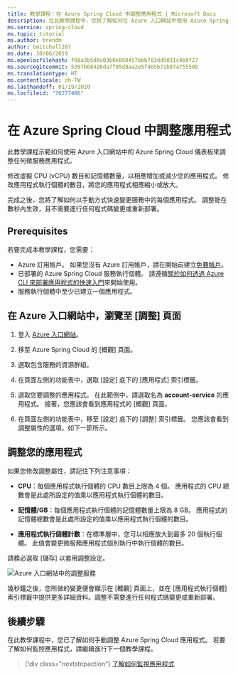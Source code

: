 ```yaml
---
title: 教學課程：在 Azure Spring Cloud 中調整應用程式 | Microsoft Docs
description: 在此教學課程中，您將了解如何在 Azure 入口網站中使用 Azure Spring Cloud 調整應用程式
ms.service: spring-cloud
ms.topic: tutorial
ms.author: brendm
author: bmitchell287
ms.date: 10/06/2019
ms.openlocfilehash: f08a3b5d0a03b0e898457bbb783dd5031c4b0f27
ms.sourcegitcommit: 5397b08426da7f05d8aa2e5f465b71b97a75550b
ms.translationtype: HT
ms.contentlocale: zh-TW
ms.lasthandoff: 01/19/2020
ms.locfileid: "76277486"
---
```

# <a name="scale-an-application-in-azure-spring-cloud"></a>在 Azure Spring Cloud 中調整應用程式

此教學課程示範如何使用 Azure 入口網站中的 Azure Spring Cloud 儀表板來調整任何微服務應用程式。

修改虛擬 CPU (vCPU) 數目和記憶體數量，以相應增加或減少您的應用程式。 修改應用程式執行個體的數目，將您的應用程式相應縮小或放大。

完成之後，您將了解如何以手動方式快速變更服務中的每個應用程式。 調整能在數秒內生效，且不需要進行任何程式碼變更或重新部署。

## <a name="prerequisites"></a>Prerequisites

若要完成本教學課程，您需要：

* Azure 訂用帳戶。 如果您沒有 Azure 訂用帳戶，請在開始前建立[免費帳戶](https://azure.microsoft.com/free/?WT.mc_id=A261C142F)。 
* 已部署的 Azure Spring Cloud 服務執行個體。  請遵循[關於如何透過 Azure CLI 來部署應用程式的快速入門](spring-cloud-quickstart-launch-app-cli.md)來開始使用。
* 服務執行個體中至少已建立一個應用程式。

## <a name="navigate-to-the-scale-page-in-the-azure-portal"></a>在 Azure 入口網站中，瀏覽至 [調整] 頁面

1. 登入 [Azure 入口網站](https://portal.azure.com)。

1. 移至 Azure Spring Cloud 的 [概觀]  頁面。

1. 選取包含服務的資源群組。

1. 在頁面左側的功能表中，選取 [設定]  底下的 [應用程式]  索引標籤。

1. 選取您要調整的應用程式。 在此範例中，請選取名為 **account-service** 的應用程式。 接著，您應該會看到應用程式的 [概觀]  頁面。

1. 在頁面左側的功能表中，移至 [設定]  底下的 [調整]  索引標籤。 您應該會看到調整屬性的選項，如下一節所示。

## <a name="scale-your-application"></a>調整您的應用程式

如果您修改調整屬性，請記住下列注意事項：

* **CPU**：每個應用程式執行個體的 CPU 數目上限為 4 個。 應用程式的 CPU 總數會是此處所設定的值乘以應用程式執行個體的數目。

* **記憶體/GB**：每個應用程式執行個體的記憶體數量上限為 8 GB。 應用程式的記憶體總數會是此處所設定的值乘以應用程式執行個體的數目。

* **應用程式執行個體計數**：在標準層中，您可以相應放大到最多 20 個執行個體。 此值會變更微服務應用程式個別執行中執行個體的數目。

請務必選取 [儲存]  以套用調整設定。

![Azure 入口網站中的調整服務](media/spring-cloud-tutorial-scale-manual/scale-up-out.png)

幾秒鐘之後，您所做的變更便會顯示在 [概觀]  頁面上，並在 [應用程式執行個體]  索引標籤中提供更多詳細資料。調整不需要進行任何程式碼變更或重新部署。

## <a name="next-steps"></a>後續步驟

在此教學課程中，您已了解如何手動調整 Azure Spring Cloud 應用程式。 若要了解如何監控應用程式，請繼續進行下一個教學課程。

> [!div class="nextstepaction"]
> [了解如何監視應用程式](spring-cloud-tutorial-distributed-tracing.md)
